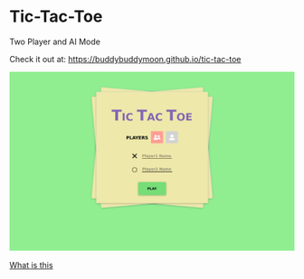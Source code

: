 # Tic-Tac-Toe

Two Player and AI Mode

Check it out at: https://buddybuddymoon.github.io/tic-tac-toe

![What is this](screenshot1.png?raw=true "Screenshot")

[What is this](screenshot2.png?raw=true "Screenshot")
